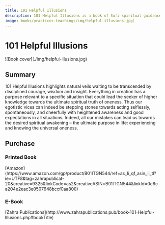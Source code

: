 ```yaml
---
title: 101 Helpful Illusions
description: 101 Helpful Illusions is a book of Sufi spiritual guidance which highlights natural veils waiting to be transcended by disciplined courage, wisdom and insight. 
image: books/practices-teachings/img/helpful-illusions.jpg)
---
```


# 101 Helpful Illusions

<div markdown="1" class="cover-image">
![Book cover](./img/helpful-illusions.jpg)
</div>

## Summary

101 Helpful Illusions highlights natural veils waiting to be transcended by disciplined courage, wisdom and insight. Everything in creation has a purpose relevant to a specific situation that could lead the seeker of higher knowledge towards the ultimate spiritual truth of oneness. Thus our egotistic vices can indeed be stepping stones towards acting selflessly, spontaneously, and cheerfully with heightened awareness and good expectations in all situations. Indeed, all our mistakes can lead us towards the desired spiritual awakening – the ultimate purpose in life: experiencing and knowing the universal oneness.

## Purchase

### Printed Book

<div markdown="3" class="purchase-link">
[Amazon](https://www.amazon.com/gp/product/B01ITGN544/ref=as_li_qf_asin_il_tl?ie=UTF8&tag=zahrapublicat-20&creative=9325&linkCode=as2&creativeASIN=B01ITGN544&linkId=0c6ca204e2eac3e0507648bccf0aa800)
</div>

### E-Book

<div markdown="3" class="purchase-link">
[Zahra Publications](http://www.zahrapublications.pub/book-101-Helpful-Illusions.php#bookTitle)
</div>
